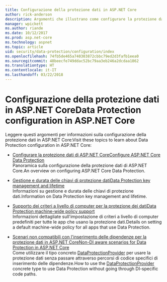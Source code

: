 ```yaml
---
title: Configurazione della protezione dati in ASP.NET Core
author: rick-anderson
description: Argomenti che illustrano come configurare la protezione dati in ASP.NET Core.
manager: wpickett
ms.author: riande
ms.date: 10/12/2017
ms.prod: asp.net-core
ms.technology: aspnet
ms.topic: article
uid: security/data-protection/configuration/index
ms.openlocfilehash: 74fb5de465a740303872cbbc79ed2d3fafb1eea0
ms.sourcegitcommit: 48beecfe749ddac52bc79aa3eb246a2dcdaa1862
ms.translationtype: HT
ms.contentlocale: it-IT
ms.lasthandoff: 03/22/2018
---
```

# <a name="data-protection-configuration-in-aspnet-core"></a><span data-ttu-id="ffc80-103">Configurazione della protezione dati in ASP.NET Core</span><span class="sxs-lookup"><span data-stu-id="ffc80-103">Data Protection configuration in ASP.NET Core</span></span>

<span data-ttu-id="ffc80-104">Leggere questi argomenti per informazioni sulla configurazione della protezione dati in ASP.NET Core:</span><span class="sxs-lookup"><span data-stu-id="ffc80-104">Visit these topics to learn about Data Protection configuration in ASP.NET Core:</span></span>

* [<span data-ttu-id="ffc80-105">Configurare la protezione dati di ASP.NET Core</span><span class="sxs-lookup"><span data-stu-id="ffc80-105">Configure ASP.NET Core Data Protection</span></span>](xref:security/data-protection/configuration/overview)  
  <span data-ttu-id="ffc80-106">Panoramica sulla configurazione della protezione dati di ASP.NET Core.</span><span class="sxs-lookup"><span data-stu-id="ffc80-106">An overview on configuring ASP.NET Core Data Protection.</span></span>

* [<span data-ttu-id="ffc80-107">Gestione e durata delle chiavi di protezione dati</span><span class="sxs-lookup"><span data-stu-id="ffc80-107">Data Protection key management and lifetime</span></span>](xref:security/data-protection/configuration/default-settings)  
  <span data-ttu-id="ffc80-108">Informazioni su gestione e durata delle chiavi di protezione dati.</span><span class="sxs-lookup"><span data-stu-id="ffc80-108">Information on Data Protection key management and lifetime.</span></span>

* [<span data-ttu-id="ffc80-109">Supporto dei criteri a livello di computer per la protezione dei dati</span><span class="sxs-lookup"><span data-stu-id="ffc80-109">Data Protection machine-wide policy support</span></span>](xref:security/data-protection/configuration/machine-wide-policy)  
  <span data-ttu-id="ffc80-110">Informazioni dettagliate sull'impostazione di criteri a livello di computer predefiniti per tutte le app che usano la protezione dati.</span><span class="sxs-lookup"><span data-stu-id="ffc80-110">Details on setting a default machine-wide policy for all apps that use Data Protection.</span></span>

* [<span data-ttu-id="ffc80-111">Scenari non compatibili con l'inserimento delle dipendenze per la protezione dati in ASP.NET Core</span><span class="sxs-lookup"><span data-stu-id="ffc80-111">Non-DI aware scenarios for Data Protection in ASP.NET Core</span></span>](xref:security/data-protection/configuration/non-di-scenarios)  
  <span data-ttu-id="ffc80-112">Come utilizzare il tipo concreto [DataProtectionProvider](/dotnet/api/Microsoft.AspNetCore.DataProtection.DataProtectionProvider) per usare la protezione dati senza passare attraverso percorsi di codice specifici di inserimento delle dipendenze.</span><span class="sxs-lookup"><span data-stu-id="ffc80-112">How to use the [DataProtectionProvider](/dotnet/api/Microsoft.AspNetCore.DataProtection.DataProtectionProvider) concrete type to use Data Protection without going through DI-specific code paths.</span></span>

